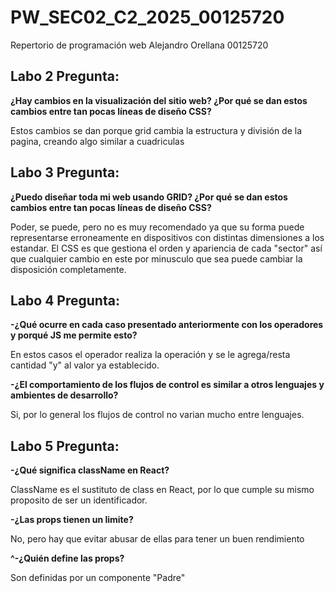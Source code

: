 # PW_SEC02_C2_2025_00125720
Repertorio de programación web Alejandro Orellana 00125720

## Labo 2 Pregunta:
**¿Hay cambios en la visualización del sitio web? ¿Por qué se dan estos cambios entre tan pocas líneas de diseño CSS?**

Estos cambios se dan porque grid cambia la estructura y división de la pagina, creando algo similar a cuadriculas

## Labo 3 Pregunta:
**¿Puedo diseñar toda mi web usando GRID? ¿Por qué se dan estos cambios entre tan pocas líneas de diseño CSS?**

Poder, se puede, pero no es muy recomendado ya que su forma puede representarse erroneamente en dispositivos con distintas dimensiones a los estandar. El CSS es que gestiona el orden y apariencia de cada "sector" así que cualquier cambio en este por minusculo que sea puede cambiar la disposición completamente.

## Labo 4 Pregunta:
**-¿Qué ocurre en cada caso presentado anteriormente con los operadores y porqué JS me permite esto?**

En estos casos el operador realiza la operación y se le agrega/resta cantidad "y" al valor ya establecido.

**-¿El comportamiento de los flujos de control es similar a otros lenguajes y ambientes de desarrollo?**

Si, por lo general los flujos de control no varian mucho entre lenguajes.

## Labo 5 Pregunta:
**-¿Qué significa className en React?**

ClassName es el sustituto de class en React, por lo que cumple su mismo proposito de ser un identificador.

**-¿Las props tienen un limite?**

No, pero hay que evitar abusar de ellas para tener un buen rendimiento

**^-¿Quién define las props?**

Son definidas por un componente "Padre"